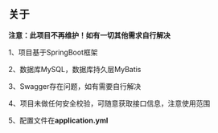 ## 关于

**注意：此项目不再维护！如有一切其他需求自行解决**

1、项目基于SpringBoot框架

2、数据库MySQL，数据库持久层MyBatis

3、Swagger存在问题，如有需要自行解决

4、项目未做任何安全校验，可随意获取接口信息，注意使用范围

5、配置文件在**application.yml**

